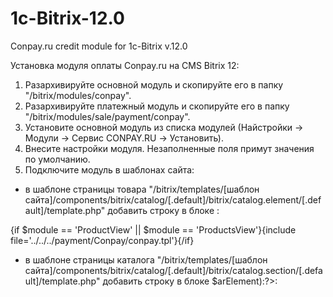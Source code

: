 1c-Bitrix-12.0
==============

Conpay.ru credit module for 1c-Bitrix v.12.0

Установка модуля оплаты Conpay.ru на CMS Bitrix 12:
1. Разархивируйте основной модуль и скопируйте его в папку "/bitrix/modules/conpay".
2. Разархивируйте платежный модуль и скопируйте его в папку "/bitrix/modules/sale/payment/conpay".
2. Установите основной модуль из списка модулей (Найстройки -> Модули -> Сервис CONPAY.RU -> Установить).
4. Внесите настройки модуля. Незаполненные поля примут значения по умолчанию.
5. Подключите модуль в шаблонах сайта:
- в шаблоне страницы товара "/bitrix/templates/[шаблон сайта]/components/bitrix/catalog/[.default]/bitrix/catalog.element/[.default]/template.php" добавить строку в блоке <?if($arResult["CAN_BUY"]):?>:
<?php if (CModule::IncludeModule('conpay')) CConpay::GetContent($arResult); ?>
{if $module == 'ProductView' || $module == 'ProductsView'}{include file='../../../payment/Conpay/conpay.tpl'}{/if}
- в шаблоне страницы каталога "/bitrix/templates/[шаблон сайта]/components/bitrix/catalog/[.default]/bitrix/catalog.section/[.default]/template.php" добавить строку в блоке <?foreach($arResult["ITEMS"] as $cell=>$arElement):?>:
<?php if (CModule::IncludeModule('conpay')) CConpay::GetContent($arElement); ?>